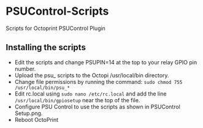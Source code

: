 # PSUControl-Scripts
Scripts for Octoprint PSUControl Plugin

## Installing the scripts
* Edit the scripts and change PSUPIN=14 at the top to your relay GPIO pin number.
* Upload the psu_ scripts to the Octopi /usr/local/bin directory.
* Change file permissions by running the command:  `sudo chmod 755 /usr/local/bin/psu_*`
* Edit rc.local using `sudo nano /etc/rc.local` and add the line `/usr/local/bin/gpiosetup` near the top of the file.
* Configure PSU Control to use the scripts as shown in PSUControl Setup.png.
* Reboot OctoPrint
